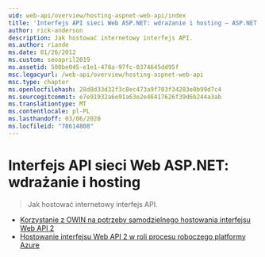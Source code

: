 ```yaml
---
uid: web-api/overview/hosting-aspnet-web-api/index
title: 'Interfejs API sieci Web ASP.NET: wdrażanie i hosting — ASP.NET 4. x'
author: rick-anderson
description: Jak hostować internetowy interfejs API.
ms.author: riande
ms.date: 01/26/2012
ms.custom: seoapril2019
ms.assetid: 500be045-e1e1-478a-97fc-0374645dd95f
msc.legacyurl: /web-api/overview/hosting-aspnet-web-api
msc.type: chapter
ms.openlocfilehash: 28d8d33d32f3c8ec473a9f703f34283e0b99d7c4
ms.sourcegitcommit: e7e91932a6e91a63e2e46417626f39d6b244a3ab
ms.translationtype: MT
ms.contentlocale: pl-PL
ms.lasthandoff: 03/06/2020
ms.locfileid: "78614808"
---
```

# <a name="aspnet-web-api-deployment-and-hosting"></a>Interfejs API sieci Web ASP.NET: wdrażanie i hosting

> Jak hostować internetowy interfejs API.

- [Korzystanie z OWIN na potrzeby samodzielnego hostowania interfejsu Web API 2](use-owin-to-self-host-web-api.md)
- [Hostowanie interfejsu Web API 2 w roli procesu roboczego platformy Azure](host-aspnet-web-api-in-an-azure-worker-role.md)
